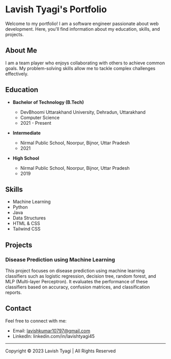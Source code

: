 # Lavish Tyagi's Portfolio

Welcome to my portfolio! I am a software engineer passionate about web development. Here, you'll find information about my education, skills, and projects.

## About Me

I am a team player who enjoys collaborating with others to achieve common goals. My problem-solving skills allow me to tackle complex challenges effectively.

## Education

- **Bachelor of Technology (B.Tech)**
  - DevBhoomi Uttarakhand University, Dehradun, Uttarakhand
  - Computer Science
  - 2021 - Present

- **Intermediate**
  - Nirmal Public School, Noorpur, Bijnor, Uttar Pradesh
  - 2021

- **High School**
  - Nirmal Public School, Noorpur, Bijnor, Uttar Pradesh
  - 2019

## Skills

- Machine Learning
- Python
- Java
- Data Structures
- HTML & CSS
- Tailwind CSS

## Projects

### Disease Prediction using Machine Learning

This project focuses on disease prediction using machine learning classifiers such as logistic regression, decision tree, random forest, and MLP (Multi-layer Perceptron). It evaluates the performance of these classifiers based on accuracy, confusion matrices, and classification reports.

## Contact

Feel free to connect with me:
- Email: lavishkumar10797@gmail.com
- LinkedIn: linkedin.com/in/lavishtyagi45

---

Copyright © 2023 Lavish Tyagi | All Rights Reserved
